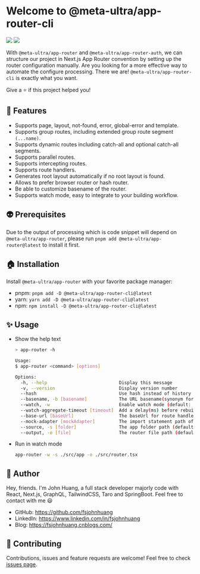 # Welcome to @meta-ultra/app-router-cli

<div>
  <img style="display:inline;" src="https://img.shields.io/github/package-json/v/meta-ultra/app-router?filename=packages%2Fapp-router-cli%2Fpackage.json">
  <img style="display:inline;" src="https://img.shields.io/github/license/meta-ultra/app-router">
</div>

With `@meta-ultra/app-router` and `@meta-ultra/app-router-auth`, we can structure our project in Next.js App Router convention by setting up the router configuration manually. Are you looking for a more effective way to automate the configure processing. There we are! `@meta-ultra/app-router-cli` is exactly what you want.

Give a ⭐️ if this project helped you!

## 🌟 Features

- Supports page, layout, not-found, error, global-error and template.
- Supports group routes, including extended group route segment `(...name)`.
- Supports dynamic routes including catch-all and optional catch-all segments.
- Supports parallel routes.
- Supports intercepting routes.
- Supports route handlers.
- Generates root layout automatically if no root layout is found.
- Allows to prefer browser router or hash router.
- Be able to customize basename of the router.
- Supports watch mode, easy to integrate to your building workflow.

## :alien: Prerequisites

Due to the output of processing which is code snippet will depend on `@meta-ultra/app-router`, please run `pnpm add @meta-ultra/app-router@latest` to install it first.

## 🏠 Installation

Install `@meta-ultra/app-router` with your favorite package manager:

- pnpm: `pnpm add -D @meta-ultra/app-router-cli@latest`
- yarn: `yarn add -D @meta-ultra/app-router-cli@latest`
- npm: `npm install -D @meta-ultra/app-router-cli@latest`

## ✨ Usage

- Show the help text

  ```bash
  > app-router -h

  Usage:
  $ app-router <command> [options]

  Options:
    -h, --help                           Display this message
    -v, --version                        Display version number
    --hash                               Use hash instead of history API (default: false)
    --basename, -b [basename]            The URL basename(synonym for publicPath in Webpack) defaults to process.env.PUBLIC_URL (default: process.env.PUBLIC_URL)
    --watch, -w                          Enable watch mode (default: false)
    --watch-aggregate-timeout [timeout]  Add a delay(ms) before rebuilding once the first file added or removed (default: 700)
    --base-url [baseUrl]                 The baseUrl for route handlers, defaults to process.env.REACT_APP_BASE_URL (default: process.env.REACT_APP_BASE_URL)
    --mock-adapter [mockAdapter]         The import statement path of mock adapter, defaults to "./utils/mockAdapter" (default: ./utils/mockAdapter)
    --source, -s [folder]                The app folder path (default: ./src/app)
    --output, -o [file]                  The router file path (default: ./src/router.tsx)
  ```

- Run in watch mode

  ```bash
  app-router -w -s ./src/app -o ./src/router.tsx
  ```

## 👶 Author

Hey, friends. I'm John Huang, a full stack developer majorly code with React, Next.js, GraphQL, TailwindCSS, Taro and SpringBoot. Feel free to contact with me 😃

- GitHub: <https://github.com/fsjohnhuang>
- LinkedIn: <https://www.linkedin.com/in/fsjohnhuang>
- Blog: <https://fsjohnhuang.cnblogs.com/>

## 🤝 Contributing

Contributions, issues and feature requests are welcome!
Feel free to check [issues page](https://github.com/meta-ultra/app-router/issues).
